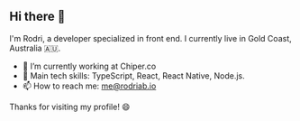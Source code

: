 ## Hi there 👋

I'm Rodri, a developer specialized in front end. I currently live in Gold Coast, Australia 🇦🇺.

- 🔭 I’m currently working at Chiper.co
- 📂 Main tech skills: TypeScript, React, React Native, Node.js.
- 📫 How to reach me: me@rodriab.io

Thanks for visiting my profile! 😄
